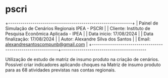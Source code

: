 # pscri
+-------------------------------------------------------------+
| Painel de Simulação de Cenários Regionais IPEA - PSCRI      |
| Cliente: Instituto de Pesquisa Econômica Aplicada - IPEA    |
| Data inicio: 17/08/2024                                     |
| Data finalização: 17/08/2024                                |
| Autor: Alexandre Silva dos Santos                           |
| Email: alexandresantoscompunb@gmail.com                     |
+-------------------------------------------------------------+------------------------------------------

Utilização de estudo de matriz de insumo produto na criação de cenários. Possível criar indicadores aplicando choques na 
Matriz de insumo produto para as 68 atividades previstas nas contas regionais. 
